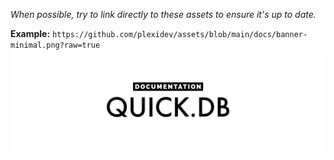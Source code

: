 *When possible, try to link directly to these assets to ensure it's up to date.*

**Example:** `https://github.com/plexidev/assets/blob/main/docs/banner-minimal.png?raw=true`
![](https://github.com/plexidev/assets/blob/main/docs/banner-minimal.png?raw=true)
